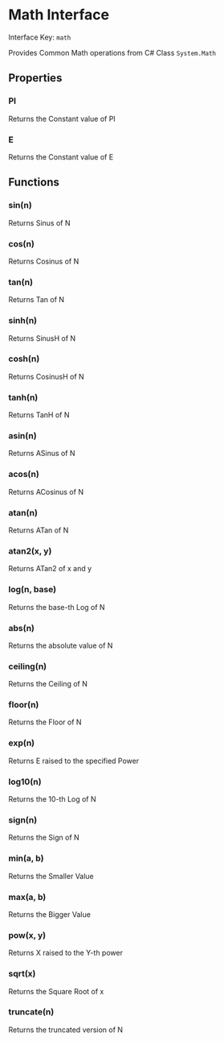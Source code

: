 # Math Interface

Interface Key: `math`

Provides Common Math operations from C# Class `System.Math`

## Properties

### PI
Returns the Constant value of PI

### E
Returns the Constant value of E

## Functions

### sin(n)
Returns Sinus of N

### cos(n)
Returns Cosinus of N

### tan(n)
Returns Tan of N

### sinh(n)
Returns SinusH of N

### cosh(n)
Returns CosinusH of N

### tanh(n)
Returns TanH of N

### asin(n)
Returns ASinus of N

### acos(n)
Returns ACosinus of N

### atan(n)
Returns ATan of N

### atan2(x, y)
Returns ATan2 of x and y

### log(n, base)
Returns the base-th Log of N

### abs(n)
Returns the absolute value of N

### ceiling(n)
Returns the Ceiling of N

### floor(n)
Returns the Floor of N

### exp(n)
Returns E raised to the specified Power

### log10(n)
Returns the 10-th Log of N

### sign(n)
Returns the Sign of N

### min(a, b)
Returns the Smaller Value

### max(a, b)
Returns the Bigger Value

### pow(x, y)
Returns X raised to the Y-th power

### sqrt(x)
Returns the Square Root of x

### truncate(n)
Returns the truncated version of N